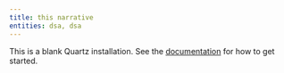 ```yaml
---
title: this narrative
entities: dsa, dsa
---
```


This is a blank Quartz installation.
See the [documentation](https://quartz.jzhao.xyz) for how to get started.
